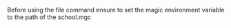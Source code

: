 Before using the file command ensure to set the magic environment variable to the path of the school.mgc
